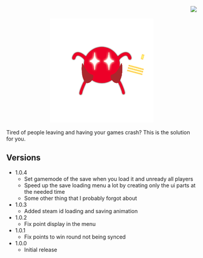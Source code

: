 <p align="right"> 
<a href="https://www.paypal.com/paypalme/otdan">
<img src="https://raw.githubusercontent.com/aha999/DonateButtons/master/Paypal.png" height="65" />
</a>
</p>
<p align="center"> 
<img src="https://github.com/otDan/GameSaver/blob/master/GameSaver/icon-full.png?raw=true" height="275" />
</p>

Tired of people leaving and having your games crash? This is the solution for you.

## Versions
- 1.0.4
  - Set gamemode of the save when you load it and unready all players
  - Speed up the save loading menu a lot by creating only the ui parts at the needed time
  - Some other thing that I probably forgot about
- 1.0.3
  - Added steam id loading and saving animation
- 1.0.2
  - Fix point display in the menu
- 1.0.1
  - Fix points to win round not being synced
- 1.0.0
  - Initial release